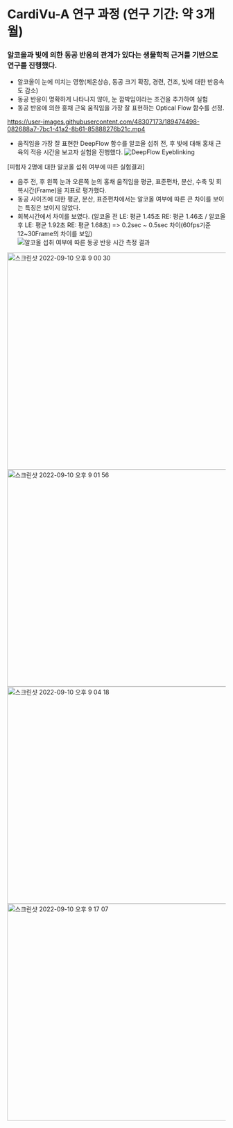 # CardiVu-A 연구 과정 (연구 기간: 약 3개월)

### 알코올과 빛에 의한 동공 반응의 관계가 있다는 생물학적 근거를 기반으로 연구를 진행했다.

- 알코올이 눈에 미치는 영향(체온상승, 동공 크기 확장, 경련, 건조, 빛에 대한 반응속도 감소)
- 동공 반응이 명확하게 나타나지 않아, 눈 깜박임이라는 조건을 추가하여 실험
- 동공 반응에 의한 홍채 근육 움직임을 가장 잘 표현하는 Optical Flow 함수를 선정.<br>

https://user-images.githubusercontent.com/48307173/189474498-082688a7-7bc1-41a2-8b61-85888276b21c.mp4

- 움직임을 가장 잘 표현한 DeepFlow 함수를 알코올 섭취 전, 후 빛에 대해 홍채 근육의 적응 시간을 보고자 실험을 진행했다.
![DeepFlow Eyeblinking](https://user-images.githubusercontent.com/48307173/189474780-525cf5eb-7330-4497-8bd0-05e7261affde.png)

[피험자 2명에 대한 알코올 섭취 여부에 따른 실험결과]
- 음주 전, 후 왼쪽 눈과 오른쪽 눈의 홍채 움직임을 평균, 표준편차, 분산, 수축 및 회복시간(Frame)을 지표로 평가했다.
- 동공 사이즈에 대한 평균, 분산, 표준편차에서는 알코올 여부에 따른 큰 차이를 보이는 특징은 보이지 않았다.
- 회복시간에서 차이를 보였다.
(알코올 전 LE: 평균 1.45초 RE: 평균 1.46초 / 알코올 후 LE: 평균 1.92초 RE: 평균 1.68초)
 => 0.2sec ~ 0.5sec 차이(60fps기준 12~30Frame의 차이를 보임)<br>
![알코올 섭취 여부에 따른 동공 반응 시간 측정 결과](https://user-images.githubusercontent.com/48307173/189481358-39947466-a88b-4d9a-9cea-1582f584f7ee.png)


<img width="1000" height="500" alt="스크린샷 2022-09-10 오후 9 00 30" src="https://user-images.githubusercontent.com/48307173/189482338-0adfba48-ff02-4296-96bb-e8f6197e1616.png">
<img width="1000" height="500" alt="스크린샷 2022-09-10 오후 9 01 56" src="https://user-images.githubusercontent.com/48307173/189482385-d1c2b5c8-fd9c-4326-b3c9-618f4d077921.png">
<img width="1000" height="500" alt="스크린샷 2022-09-10 오후 9 04 18" src="https://user-images.githubusercontent.com/48307173/189482470-cf97b077-63ee-481f-ae94-fbf2029dd42e.png">
<img width="1000" height="500" alt="스크린샷 2022-09-10 오후 9 17 07" src="https://user-images.githubusercontent.com/48307173/189482997-d2d7873c-cce4-4a4c-a106-0a2655ee9019.png">
